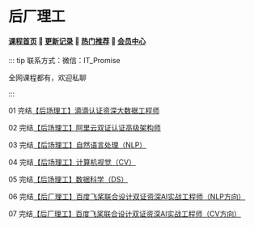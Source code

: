 # 后厂理工

#### [**课程首页**](../../README.md) 💖 [**更新记录**](./gxjl-2023.md) 💖 [**热门推荐**](./rmtj.md) 💖 [**会员中心**](./vip.md)

::: tip
联系方式：微信：IT_Promise

全网课程都有，欢迎私聊

 

:::

01 完结[【后场理工】滴滴认证资深大数据工程师](https://www.keedu.cn/course/view?id=68872)

02 完结[【后场理工】阿里云双证认证高级架构师](https://www.keedu.cn/course/view?id=68872)

03 完结[【后场理工】自然语言处理（NLP）](https://www.keedu.cn/course/view?id=68872)

04 完结[【后场理工】计算机视觉（CV）](https://www.keedu.cn/course/view?id=68872)

05 完结[【后场理工】数据科学（DS）](https://www.keedu.cn/course/view?id=68872)

06 完结[【后厂理工】百度飞桨联合设计双证资深AI实战工程师（NLP方向）](https://www.keedu.cn/course/view?id=68872)

07 完结[【后厂理工】百度飞桨联合设计双证资深AI实战工程师（CV方向）](https://www.houchangtech.com/techCases/techCases.html)

